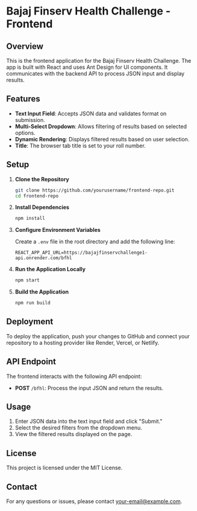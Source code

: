 # Bajaj Finserv Health Challenge - Frontend

## Overview

This is the frontend application for the Bajaj Finserv Health Challenge. The app is built with React and uses Ant Design for UI components. It communicates with the backend API to process JSON input and display results.

## Features

- **Text Input Field**: Accepts JSON data and validates format on submission.
- **Multi-Select Dropdown**: Allows filtering of results based on selected options.
- **Dynamic Rendering**: Displays filtered results based on user selection.
- **Title**: The browser tab title is set to your roll number.

## Setup

1. **Clone the Repository**

    ```bash
    git clone https://github.com/yourusername/frontend-repo.git
    cd frontend-repo
    ```

2. **Install Dependencies**

    ```bash
    npm install
    ```

3. **Configure Environment Variables**

    Create a `.env` file in the root directory and add the following line:

    ```
    REACT_APP_API_URL=https://bajajfinservchallenge1-api.onrender.com/bfhl
    ```

4. **Run the Application Locally**

    ```bash
    npm start
    ```

5. **Build the Application**

    ```bash
    npm run build
    ```

## Deployment

To deploy the application, push your changes to GitHub and connect your repository to a hosting provider like Render, Vercel, or Netlify.

## API Endpoint

The frontend interacts with the following API endpoint:

- **POST** `/bfhl`: Process the input JSON and return the results.

## Usage

1. Enter JSON data into the text input field and click "Submit."
2. Select the desired filters from the dropdown menu.
3. View the filtered results displayed on the page.

## License

This project is licensed under the MIT License.

## Contact

For any questions or issues, please contact [your-email@example.com](mailto:your-email@example.com).
